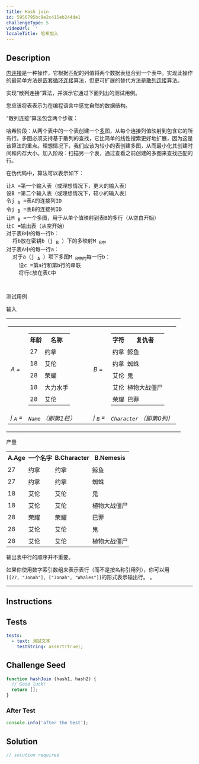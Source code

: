 ```yaml
---
title: Hash join
id: 5956795bc9e2c415eb244de1
challengeType: 5
videoUrl: ''
localeTitle: 哈希加入
---
```


## Description
<section id="description"><p> <a href="https://en.wikipedia.org/wiki/Join_(SQL)#Inner_join" title="wp：Join_（SQL）#Inner_join">内连接</a>是一种操作，它根据匹配的列值将两个数据表组合到一个表中。实现此操作的最简单方法是<a href="https://en.wikipedia.org/wiki/Nested loop join" title="wp：嵌套循环连接">嵌套循环连接</a>算法，但更可扩展的替代方法是<a href="https://en.wikipedia.org/wiki/hash join" title="wp：哈希联接">散列连接</a>算法。 </p><p>实现“散列连接”算法，并演示它通过下面列出的测试用例。 </p><p>您应该将表表示为在编程语言中感觉自然的数据结构。 </p><p> “散列连接”算法包含两个步骤： </p>哈希阶段：从两个表中的一个表创建一个<a href="https://en.wikipedia.org/wiki/Multimap" title="wp：Multimap">多</a>图，从每个连接列值映射到包含它的所有行。多图必须支持基于散列的查找，它比简单的线性搜索更好地扩展，因为这是该算法的重点。理想情况下，我们应该为较小的表创建多图，从而最小化其创建时间和内存大小。加入阶段：扫描另一个表，通过查看之前创建的多图来查找匹配的行。 <p>在伪代码中，算法可以表示如下： </p><pre>让A =第一个输入表（或理想情况下，更大的输入表）
设B =第二个输入表（或理想情况下，较小的输入表）
令j <sub>A</sub> =表A的连接列ID
令j <sub>B</sub> =表B的连接列ID
让M <sub>B</sub> =一个多图，用于从单个值映射到表B的多行（从空白开始）
让C =输出表（从空开始）
对于表B中的每一行b：
  将b放在密钥b（j <sub>B</sub> ）下的多映射M <sub>B中</sub>
对于表A中的每一行a：
  对于a（j <sub>A</sub> ）项下多图M <sub>B中的</sub>每一行b：
    设c =第a行和第b行的串联
    将行c放在表C中<p></p>
</pre>测试用例<p>输入</p><table><tbody><tr><td style="padding: 4px; margin: 5px;"><table style="border:none; border-collapse:collapse;"><tbody><tr><td style="border:none"> <i>A =</i> </td><td style="border:none"><table><tbody><tr><th style="padding: 4px; margin: 5px;">年龄</th><th style="padding: 4px; margin: 5px;">名称</th></tr><tr><td style="padding: 4px; margin: 5px;"> 27 </td><td style="padding: 4px; margin: 5px;">约拿</td></tr><tr><td style="padding: 4px; margin: 5px;"> 18 </td><td style="padding: 4px; margin: 5px;">艾伦</td></tr><tr><td style="padding: 4px; margin: 5px;"> 28 </td><td style="padding: 4px; margin: 5px;">荣耀</td></tr><tr><td style="padding: 4px; margin: 5px;"> 18 </td><td style="padding: 4px; margin: 5px;">大力水手</td></tr><tr><td style="padding: 4px; margin: 5px;"> 28 </td><td style="padding: 4px; margin: 5px;">艾伦</td></tr></tbody></table></td><td style="border:none; padding-left:1.5em;" rowspan="2"></td><td style="border:none"> <i>B =</i> </td><td style="border:none"><table><tbody><tr><th style="padding: 4px; margin: 5px;">字符</th><th style="padding: 4px; margin: 5px;">复仇者</th></tr><tr><td style="padding: 4px; margin: 5px;">约拿</td><td style="padding: 4px; margin: 5px;">鲸鱼</td></tr><tr><td style="padding: 4px; margin: 5px;">约拿</td><td style="padding: 4px; margin: 5px;">蜘蛛</td></tr><tr><td style="padding: 4px; margin: 5px;">艾伦</td><td style="padding: 4px; margin: 5px;">鬼</td></tr><tr><td style="padding: 4px; margin: 5px;">艾伦</td><td style="padding: 4px; margin: 5px;">植物大战僵尸</td></tr><tr><td style="padding: 4px; margin: 5px;">荣耀</td><td style="padding: 4px; margin: 5px;">巴菲</td></tr></tbody></table></td></tr><tr><td style="border:none"> <i>j <sub>A</sub> =</i> </td><td style="border:none"> <i><code>Name</code> （即第1栏）</i> </td><td style="border:none"> <i>j <sub>B</sub> =</i> </td><td style="border:none"> <i><code>Character</code> （即第0列）</i> </td></tr></tbody></table></td><td style="padding: 4px; margin: 5px;"></td></tr></tbody></table><p>产量</p><table><tbody><tr><th style="padding: 4px; margin: 5px;"> A.Age </th><th style="padding: 4px; margin: 5px;">一个名字</th><th style="padding: 4px; margin: 5px;"> B.Character </th><th style="padding: 4px; margin: 5px;"> B.Nemesis </th></tr><tr><td style="padding: 4px; margin: 5px;"> 27 </td><td style="padding: 4px; margin: 5px;">约拿</td><td style="padding: 4px; margin: 5px;">约拿</td><td style="padding: 4px; margin: 5px;">鲸鱼</td></tr><tr><td style="padding: 4px; margin: 5px;"> 27 </td><td style="padding: 4px; margin: 5px;">约拿</td><td style="padding: 4px; margin: 5px;">约拿</td><td style="padding: 4px; margin: 5px;">蜘蛛</td></tr><tr><td style="padding: 4px; margin: 5px;"> 18 </td><td style="padding: 4px; margin: 5px;">艾伦</td><td style="padding: 4px; margin: 5px;">艾伦</td><td style="padding: 4px; margin: 5px;">鬼</td></tr><tr><td style="padding: 4px; margin: 5px;"> 18 </td><td style="padding: 4px; margin: 5px;">艾伦</td><td style="padding: 4px; margin: 5px;">艾伦</td><td style="padding: 4px; margin: 5px;">植物大战僵尸</td></tr><tr><td style="padding: 4px; margin: 5px;"> 28 </td><td style="padding: 4px; margin: 5px;">荣耀</td><td style="padding: 4px; margin: 5px;">荣耀</td><td style="padding: 4px; margin: 5px;">巴菲</td></tr><tr><td style="padding: 4px; margin: 5px;"> 28 </td><td style="padding: 4px; margin: 5px;">艾伦</td><td style="padding: 4px; margin: 5px;">艾伦</td><td style="padding: 4px; margin: 5px;">鬼</td></tr><tr><td style="padding: 4px; margin: 5px;"> 28 </td><td style="padding: 4px; margin: 5px;">艾伦</td><td style="padding: 4px; margin: 5px;">艾伦</td><td style="padding: 4px; margin: 5px;">植物大战僵尸</td></tr></tbody></table><p></p><p></p><p>输出表中行的顺序并不重要。 </p><p>如果你使用数字索引数组来表示表行（而不是按名称引用列），你可以用<code style="white-space:nowrap">[[27, &quot;Jonah&quot;], [&quot;Jonah&quot;, &quot;Whales&quot;]]</code>的形式表示输出行。 。 </p><hr></section>

## Instructions
<section id="instructions">
</section>

## Tests
<section id='tests'>

```yml
tests:
  - text: 測試文本
    testString: assert(true);

```

</section>

## Challenge Seed
<section id='challengeSeed'>

<div id='js-seed'>

```js
function hashJoin (hash1, hash2) {
  // Good luck!
  return [];
}

```

</div>


### After Test
<div id='js-teardown'>

```js
console.info('after the test');
```

</div>

</section>

## Solution
<section id='solution'>

```js
// solution required
```
</section>
